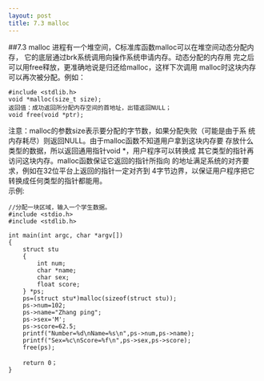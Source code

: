 ```yaml
---
layout: post
title: 7.3 malloc
---
```


##7.3 malloc
进程有一个堆空间，C标准库函数malloc可以在堆空间动态分配内存，
它的底层通过brk系统调用向操作系统申请内存。动态分配的内存用
完之后可以用free释放，更准确地说是归还给malloc，这样下次调用
malloc时这块内存可以再次被分配。例如：

    #include <stdlib.h>
    void *malloc(size_t size);
    返回值：成功返回所分配内存空间的首地址，出错返回NULL；
    void free(void *ptr);

注意：malloc的参数size表示要分配的字节数，如果分配失败（可能是由于系
统内存耗尽）则返回NULL。由于malloc函数不知道用户拿到这块内存要
存放什么类型的数据，所以返回通用指针void \*，用户程序可以转换成
其它类型的指针再访问这块内存。malloc函数保证它返回的指针所指向
的地址满足系统的对齐要求，例如在32位平台上返回的指针一定对齐到
4字节边界，以保证用户程序把它转换成任何类型的指针都能用。<br>
示例:

    //分配一块区域，输入一个学生数据。
    #include <stdio.h>
    #include <stdlib.h>

    int main(int argc, char *argv[])
    {
        struct stu
        {
            int num;
            char *name;
            char sex;
            float score;
        } *ps;
        ps=(struct stu*)malloc(sizeof(struct stu));
        ps->num=102;
        ps->name="Zhang ping";
        ps->sex='M';
        ps->score=62.5;
        printf("Number=%d\nName=%s\n",ps->num,ps->name);
        printf("Sex=%c\nScore=%f\n",ps->sex,ps->score);
        free(ps);
    
        return 0；
    } 



